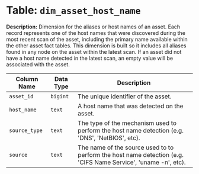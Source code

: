 # Table: `dim_asset_host_name`

**Description:** Dimension for the aliases or host names of an asset. Each record represents one of the host names that were discovered during the most recent scan of the asset, including the primary name available within the other asset fact tables. This dimension is built so it includes all aliases found in any node on the asset within the latest scan. If an asset did not have a host name detected in the latest scan, an empty value will be associated with the asset.


| Column Name | Data Type | Description |
|-------------|-----------|-------------|
| `asset_id` | `bigint` | The unique identifier of the asset. |
| `host_name` | `text` | A host name that was detected on the asset. |
| `source_type` | `text` | The type of the mechanism used to perform the host name detection (e.g. 'DNS', 'NetBIOS', etc). |
| `source` | `text` | The name of the source used to to perform the host name detection (e.g. 'CIFS Name Service', 'uname -n', etc). |